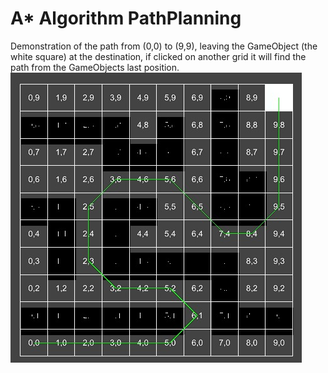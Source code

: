 # A* Algorithm PathPlanning
Demonstration of the path from (0,0) to (9,9), leaving the GameObject (the white square) at the destination, if clicked on another grid it will find the path from the GameObjects last position. <br>
![alt text](https://github.com/dmartinochoa/A-Star-Algorithm-PathPlanning/blob/main/img.jpg?raw=true)
